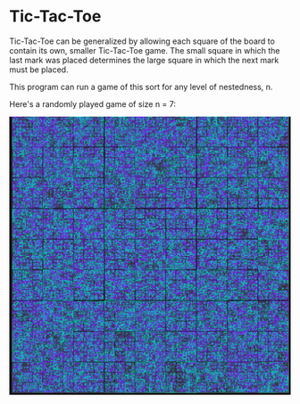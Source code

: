 # Tic-Tac-Toe

Tic-Tac-Toe can be generalized by allowing each square of the board to contain its own, smaller Tic-Tac-Toe game. The small square in which the last mark was placed determines the large square in which the next mark must be placed. 

This program can run a game of this sort for any level of nestedness, n. 

Here's a randomly played game of size n = 7:

![plot](./7_Layers.png)
